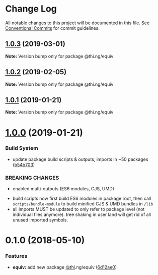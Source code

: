 # Change Log

All notable changes to this project will be documented in this file.
See [Conventional Commits](https://conventionalcommits.org) for commit guidelines.

## [1.0.3](https://github.com/thi-ng/umbrella/compare/@thi.ng/equiv@1.0.2...@thi.ng/equiv@1.0.3) (2019-03-01)

**Note:** Version bump only for package @thi.ng/equiv





## [1.0.2](https://github.com/thi-ng/umbrella/compare/@thi.ng/equiv@1.0.1...@thi.ng/equiv@1.0.2) (2019-02-05)

**Note:** Version bump only for package @thi.ng/equiv





## [1.0.1](https://github.com/thi-ng/umbrella/compare/@thi.ng/equiv@1.0.0...@thi.ng/equiv@1.0.1) (2019-01-21)

**Note:** Version bump only for package @thi.ng/equiv





# [1.0.0](https://github.com/thi-ng/umbrella/compare/@thi.ng/equiv@0.1.15...@thi.ng/equiv@1.0.0) (2019-01-21)


### Build System

* update package build scripts & outputs, imports in ~50 packages ([b54b703](https://github.com/thi-ng/umbrella/commit/b54b703))


### BREAKING CHANGES

* enabled multi-outputs (ES6 modules, CJS, UMD)

- build scripts now first build ES6 modules in package root, then call
  `scripts/bundle-module` to build minified CJS & UMD bundles in `/lib`
- all imports MUST be updated to only refer to package level
  (not individual files anymore). tree shaking in user land will get rid of
  all unused imported symbols.


<a name="0.1.0"></a>
# 0.1.0 (2018-05-10)


### Features

* **equiv:** add new package [@thi](https://github.com/thi).ng/equiv ([6d12ae0](https://github.com/thi-ng/umbrella/commit/6d12ae0))
